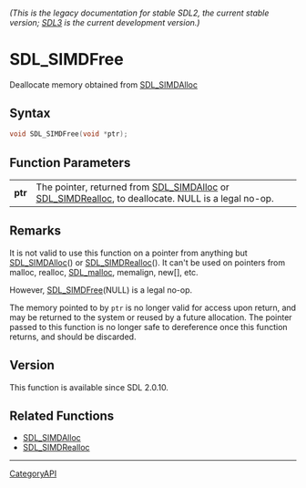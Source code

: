 ###### (This is the legacy documentation for stable SDL2, the current stable version; [SDL3](https://wiki.libsdl.org/SDL3/) is the current development version.)
# SDL_SIMDFree

Deallocate memory obtained from [SDL_SIMDAlloc](SDL_SIMDAlloc.md)

## Syntax

```c
void SDL_SIMDFree(void *ptr);

```

## Function Parameters

|             |                                                                                                                                        |
| ----------- | -------------------------------------------------------------------------------------------------------------------------------------- |
| **ptr**     | The pointer, returned from [SDL_SIMDAlloc](SDL_SIMDAlloc.md) or [SDL_SIMDRealloc](SDL_SIMDRealloc.md), to deallocate. NULL is a legal no-op. |

## Remarks

It is not valid to use this function on a pointer from anything but
[SDL_SIMDAlloc](SDL_SIMDAlloc.md)() or [SDL_SIMDRealloc](SDL_SIMDRealloc.md)().
It can't be used on pointers from malloc, realloc,
[SDL_malloc](SDL_malloc.md), memalign, new[], etc.

However, [SDL_SIMDFree](SDL_SIMDFree.md)(NULL) is a legal no-op.

The memory pointed to by `ptr` is no longer valid for access upon return,
and may be returned to the system or reused by a future allocation. The
pointer passed to this function is no longer safe to dereference once this
function returns, and should be discarded.

## Version

This function is available since SDL 2.0.10.

## Related Functions

* [SDL_SIMDAlloc](SDL_SIMDAlloc.md)
* [SDL_SIMDRealloc](SDL_SIMDRealloc.md)

----
[CategoryAPI](CategoryAPI.md)
